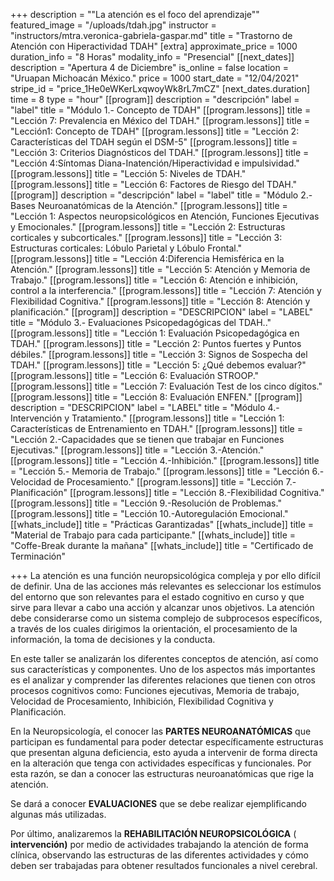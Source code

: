 +++
description = "\"La atención es el foco del aprendizaje\""
featured_image = "/uploads/tdah.jpg"
instructor = "instructors/mtra.veronica-gabriela-gaspar.md"
title = "Trastorno de Atención con Hiperactividad TDAH"
[extra]
approximate_price = 1000
duration_info = "8 Horas"
modality_info = "Presencial"
[[next_dates]]
description = "Apertura 4 de Diciembre"
is_online = false
location = "Uruapan Michoacán México."
price = 1000
start_date = "12/04/2021"
stripe_id = "price_1He0eWKerLxqwoyWk8rL7mCZ"
[next_dates.duration]
time = 8
type = "hour"
[[program]]
description = "descripción"
label = "label"
title = "Módulo 1.- Concepto de TDAH"
[[program.lessons]]
title = "Lección 7: Prevalencia en México del TDAH."
[[program.lessons]]
title = "Lección1: Concepto de TDAH"
[[program.lessons]]
title = "Lección 2: Características del TDAH según el DSM-5"
[[program.lessons]]
title = "Lección 3: Criterios Diagnósticos del TDAH."
[[program.lessons]]
title = "Lección 4:Síntomas Diana-Inatención/Hiperactividad e impulsividad."
[[program.lessons]]
title = "Lección 5: Niveles de TDAH."
[[program.lessons]]
title = "Lección 6: Factores de Riesgo del TDAH."
[[program]]
description = "descripción"
label = "label"
title = "Módulo 2.-Bases Neuroanatómicas de la Atención."
[[program.lessons]]
title = "Lección 1: Aspectos neuropsicológicos en Atención, Funciones Ejecutivas y Emocionales."
[[program.lessons]]
title = "Lección 2:  Estructuras corticales y subcorticales."
[[program.lessons]]
title = "Lección 3: Estructuras corticales: Lóbulo Parietal y Lóbulo Frontal."
[[program.lessons]]
title = "Lección 4:Diferencia Hemisférica en la Atención."
[[program.lessons]]
title = "Lección 5: Atención y Memoria de Trabajo."
[[program.lessons]]
title = "Lección 6: Atención e inhibición, control a la interferencia."
[[program.lessons]]
title = "Lección 7: Atención y Flexibilidad Cognitiva."
[[program.lessons]]
title = "Lección 8: Atención y planificación."
[[program]]
description = "DESCRIPCION"
label = "LABEL"
title = "Módulo 3.- Evaluaciones Psicopedagógicas del TDAH.."
[[program.lessons]]
title = "Lección 1: Evaluación Psicopedagógica en TDAH."
[[program.lessons]]
title = "Lección 2: Puntos fuertes y Puntos débiles."
[[program.lessons]]
title = "Lección 3: Signos de Sospecha del TDAH."
[[program.lessons]]
title = "Lección 5: ¿Qué debemos evaluar?"
[[program.lessons]]
title = "Lección 6: Evaluación STROOP."
[[program.lessons]]
title = "Lección 7: Evaluación Test de los cinco dígitos."
[[program.lessons]]
title = "Lección 8: Evaluación ENFEN."
[[program]]
description = "DESCRIPCION"
label = "LABEL"
title = "Módulo 4.- Intervención y Tratamiento."
[[program.lessons]]
title = "Lección 1: Características de Entrenamiento en TDAH."
[[program.lessons]]
title = "Lección 2.-Capacidades que se tienen que trabajar en Funciones Ejecutivas."
[[program.lessons]]
title = "Lección 3.-Atención."
[[program.lessons]]
title = "Lección 4.-Inhibición."
[[program.lessons]]
title = "Lección 5.- Memoria de Trabajo."
[[program.lessons]]
title = "Lección 6.-Velocidad de Procesamiento."
[[program.lessons]]
title = "Lección 7.-Planificación"
[[program.lessons]]
title = "Lección 8.-Flexibilidad Cognitiva."
[[program.lessons]]
title = "Lección 9.-Resolución de Problemas."
[[program.lessons]]
title = "Lección 10.-Autoregulación Emocional."
[[whats_include]]
title = "Prácticas Garantizadas"
[[whats_include]]
title = "Material de Trabajo para cada participante."
[[whats_include]]
title = "Coffe-Break durante la mañana"
[[whats_include]]
title = "Certificado de Terminación"

+++
La atención es una función neuropsicológica compleja y por ello difícil de definir. Una de las acciones más relevantes es seleccionar los estímulos del entorno que son relevantes para el estado cognitivo en curso y que sirve para llevar a cabo una acción y alcanzar unos objetivos. La atención debe considerarse como un sistema complejo de subprocesos específicos, a través de los cuales dirigimos la orientación, el procesamiento de la información, la toma de decisiones y la conducta.

En este taller se analizarán los diferentes conceptos de atención, así como sus características y componentes. Uno de los aspectos más importantes es el analizar y comprender las diferentes relaciones que tienen con otros procesos cognitivos como: Funciones ejecutivas, Memoria de trabajo, Velocidad de Procesamiento, Inhibición, Flexibilidad Cognitiva y Planificación.

En la Neuropsicología, el conocer las **PARTES NEUROANATÓMICAS** que participan es fundamental para poder detectar específicamente estructuras que presentan alguna deficiencia, esto ayuda a intervenir de forma directa en la alteración que tenga con actividades específicas y funcionales. Por esta razón, se dan a conocer las estructuras neuroanatómicas que rige la atención.

Se dará a conocer **EVALUACIONES** que se debe realizar ejemplificando algunas más utilizadas.

Por último, analizaremos la **REHABILITACIÓN NEUROPSICOLÓGICA** ( **intervención)** por medio de actividades trabajando la atención de forma clínica, observando las estructuras de las diferentes actividades y cómo deben ser trabajadas para obtener resultados funcionales a nivel cerebral.